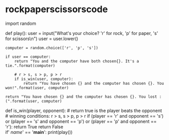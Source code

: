# rockpaperscissorscode

import random

def play():
    user = input("What's your choice? 'r' for rock, 'p' for paper, 's' for scissors\n")
    user = user.lower()
    
    computer = random.choice(['r', 'p', 's'])
    
    if user == computer:
        return "You and the computer have both chosen{}. It's a tie.".format(computer)
        
        # r > s, s > p, p > r
        if is_win(user, computer):
            return "You have chosen {} and the computer has chosen {}. You won!".format(user, computer)
            
    return "You have chosen {} and the computer has chosen {}. You lost :(".format(user, computer)
            
def is_win(player, opponent):
    # return true is the player beats the opponent
    # winning conditions: r > s, s > p, p > r
    if (player == 'r' and opponent == 's') or (player == 's' and opponent == 'p') or (player == 'p' and opponent == 'r'):
        return True
    return False    
if' _name_' == '__main__':
    print(play())
